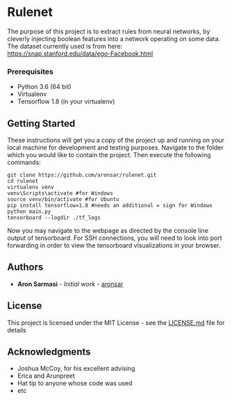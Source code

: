 # Rulenet

The purpose of this project is to extract rules from neural networks, by cleverly injecting boolean features into a network operating on  some data. The dataset currently used is from here: https://snap.stanford.edu/data/ego-Facebook.html

### Prerequisites

* Python 3.6 (64 bit)
* Virtualenv
* Tensorflow 1.8 (in your virtualenv)

## Getting Started

These instructions will get you a copy of the project up and running on your local machine for development and testing purposes. Navigate to the folder which you would like to contain the project. Then execute the following commands:

```
git clone https://github.com/aronsar/rulenet.git
cd rulenet
virtualenv venv
venv\Scripts\activate #for Windows
source venv/bin/activate #for Ubuntu
pip install tensorflow=1.8 #needs an additional = sign for Windows
python main.py
tensorboard --logdir ./tf_logs
```

Now you may navigate to the webpage as directed by the console line output of tensorboard. For SSH connections, you will need to look into port forwarding in order to view the tensorboard visualizations in your browser.

## Authors

* **Aron Sarmasi** - *Initial work* - [aronsar](https://github.com/aronsar)

## License

This project is licensed under the MIT License - see the [LICENSE.md](LICENSE.md) file for details

## Acknowledgments

* Joshua McCoy, for his excellent advising
* Erica and Arunpreet
* Hat tip to anyone whose code was used
* etc
